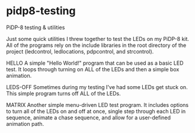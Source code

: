 # pidp8-testing
PiDP-8 testing &amp; utilities

Just some quick utilities I threw together to test the LEDs on my PiDP-8 kit. All of the programs rely on the include libraries in the root directory of the project (ledcontrol, ledlocations, pdpcontrol, and strcontrol).

HELLO
A simple "Hello World!" program that can be used as a basic LED test. It loops through turning on ALL of the LEDs and then a simple box animation.

LEDS-OFF
Sometimes during my testing I've had some LEDs get stuck on. This simple program turns off ALL of the LEDs.

MATRIX
Another simple menu-driven LED test program. It includes options to turn all of the LEDs on and off at once, single step through each LED in sequence, animate a chase sequence, and allow for a user-defined animation path. 
